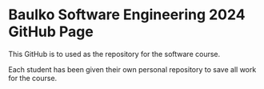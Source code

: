 # Baulko Software Engineering 2024 GitHub Page

This GitHub is to used as the repository for the software course. 

Each student has been given their own personal repository to save all work for the course.
